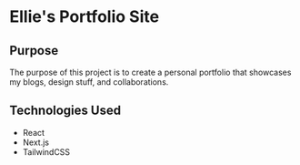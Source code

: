 # Ellie's Portfolio Site

## Purpose
The purpose of this project is to create a personal portfolio that showcases my blogs, design stuff, and collaborations.

## Technologies Used
- React
- Next.js
- TailwindCSS
